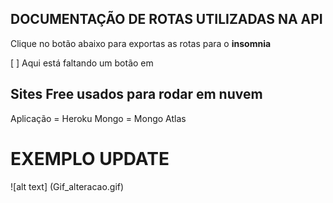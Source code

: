 ## DOCUMENTAÇÃO DE ROTAS UTILIZADAS NA API

Clique no botão abaixo para exportas as rotas para o **insomnia**

[ ] Aqui está faltando um botão em

## Sites Free usados para rodar em nuvem
Aplicação = Heroku
Mongo = Mongo Atlas

# EXEMPLO UPDATE

![alt text] (Gif_alteracao.gif)
